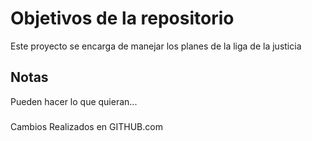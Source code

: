 # Objetivos de la repositorio

Este proyecto se encarga de manejar los planes de la liga de la justicia


## Notas
Pueden hacer lo que quieran...

###
Cambios Realizados en GITHUB.com

